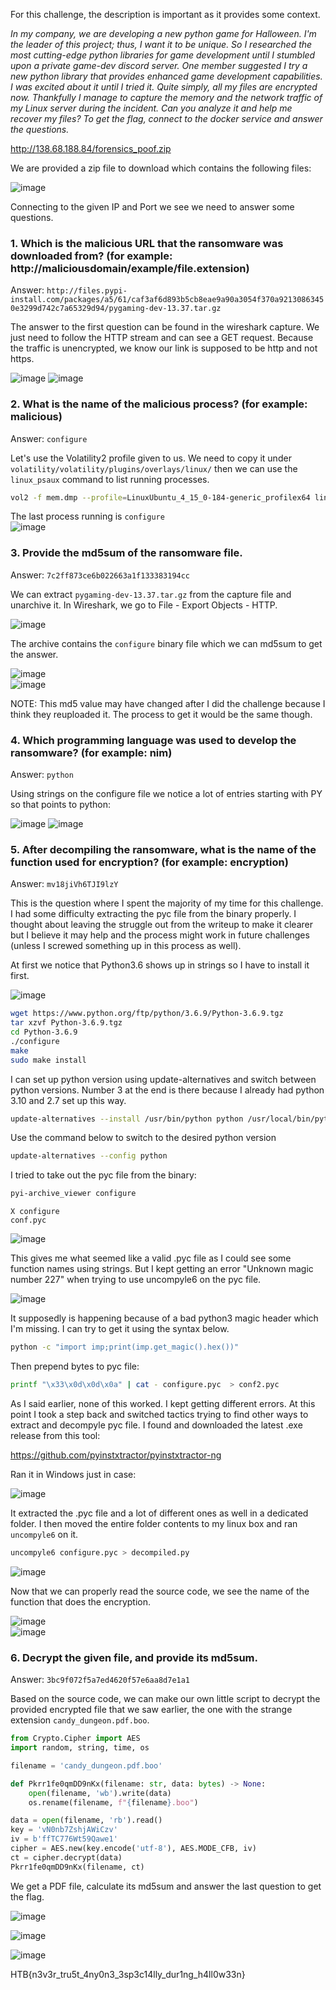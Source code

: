 For this challenge, the description is important as it provides some context.

<i>In my company, we are developing a new python game for Halloween. I'm the leader of this project; thus, I want it to be unique. So I researched the most cutting-edge python libraries for game development until I stumbled upon a private game-dev discord server. One member suggested I try a new python library that provides enhanced game development capabilities. I was excited about it until I tried it. Quite simply, all my files are encrypted now. Thankfully I manage to capture the memory and the network traffic of my Linux server during the incident. Can you analyze it and help me recover my files? To get the flag, connect to the docker service and answer the questions.</i>
 
http://138.68.188.84/forensics_poof.zip

We are provided a zip file to download which contains the following files:

![image](https://user-images.githubusercontent.com/80063008/198265955-a9fd8c28-837e-481a-b296-b98af3732650.png)

Connecting to the given IP and Port we see we need to answer some questions.


### 1. Which is the malicious URL that the ransomware was downloaded from? (for example: http://maliciousdomain/example/file.extension)   
Answer: `http://files.pypi-install.com/packages/a5/61/caf3af6d893b5cb8eae9a90a3054f370a92130863450e3299d742c7a65329d94/pygaming-dev-13.37.tar.gz`

The answer to the first question can be found in the wireshark capture. We just need to follow the HTTP stream and can see a GET request. Because the traffic is unencrypted, we know our link is supposed to be http and not https.

![image](https://user-images.githubusercontent.com/80063008/198266518-2d504b29-e4f9-4fac-8703-d3580762b1eb.png)
![image](https://user-images.githubusercontent.com/80063008/198266602-c58a2085-8fc0-4dff-852e-c8f90999310f.png)

### 2. What is the name of the malicious process? (for example: malicious)  
Answer: `configure`

Let's use the Volatility2 profile given to us. We need to copy it under `volatility/volatility/plugins/overlays/linux/` then we can use the `linux_psaux` command to list running processes.

```bash
vol2 -f mem.dmp --profile=LinuxUbuntu_4_15_0-184-generic_profilex64 linux_psaux
```

The last process running is `configure`  
![image](https://user-images.githubusercontent.com/80063008/198266748-09e373a0-0556-4db7-88b3-c82019744bc9.png)

### 3. Provide the md5sum of the ransomware file.  
Answer: `7c2ff873ce6b022663a1f133383194cc` 

We can extract `pygaming-dev-13.37.tar.gz` from the capture file and unarchive it. In Wireshark, we go to File - Export Objects - HTTP.

![image](https://user-images.githubusercontent.com/80063008/198267150-1c788b2b-6d6f-4440-aa70-6ac424f2309b.png)

The archive contains the `configure` binary file which we can md5sum to get the answer.

![image](https://user-images.githubusercontent.com/80063008/198267334-48953418-8765-4522-9f4d-04c9fc7fbf54.png)  
![image](https://user-images.githubusercontent.com/80063008/198267857-bb87c457-948a-4551-ab0c-db1c8e824d50.png)

NOTE: This md5 value may have changed after I did the challenge because  I think they reuploaded it. The process to get it would be the same though.

### 4. Which programming language was used to develop the ransomware? (for example: nim)  
Answer: `python`

Using strings on the configure file we notice a lot of entries starting with PY so that points to python:

![image](https://user-images.githubusercontent.com/80063008/198268107-8155cc07-4e7d-41eb-9bf0-a296dcf96f6f.png)
![image](https://user-images.githubusercontent.com/80063008/198268137-72d308b3-e3bd-4d3c-8ca3-17ad3021d233.png)


### 5. After decompiling the ransomware, what is the name of the function used for encryption? (for example: encryption)  
Answer: `mv18jiVh6TJI9lzY`

This is the question where I spent the majority of my time for this challenge. I had some difficulty extracting the pyc file from the binary properly. I thought about leaving the struggle out from the writeup to make it clearer but I believe it may help and the process might work in future challenges (unless I screwed something up in this process as well).

At first we notice that Python3.6 shows up in strings so I have to install it first.

![image](https://user-images.githubusercontent.com/80063008/198269088-3461a498-4e48-412c-bd3b-dbf762d99c39.png)

```bash
wget https://www.python.org/ftp/python/3.6.9/Python-3.6.9.tgz
tar xzvf Python-3.6.9.tgz
cd Python-3.6.9
./configure
make
sudo make install
```

I can set up python version using update-alternatives and switch between python versions. Number 3 at the end is there because I already had python 3.10 and 2.7 set up this way.

```bash
update-alternatives --install /usr/bin/python python /usr/local/bin/python3.6 3
````

Use the command below to switch to the desired python version

```bash
update-alternatives --config python
```

I tried to take out the pyc file from the binary:

```bash
pyi-archive_viewer configure
```
`X configure`  
`conf.pyc`

![image](https://user-images.githubusercontent.com/80063008/198269498-b294bc97-1e66-4e8b-b3c6-ece952f50209.png)

This gives me what seemed like a valid .pyc file as I could see some function names using strings. But I kept getting an error "Unknown magic number 227" when trying to use uncompyle6 on the pyc file. 

![image](https://user-images.githubusercontent.com/80063008/198269539-1482a9c7-98d1-41a3-96a3-1c4122587a48.png)

It supposedly is happening because of a bad python3 magic header which I'm missing. I can try to get it using the syntax below.

```bash
python -c "import imp;print(imp.get_magic().hex())"
```

Then prepend bytes to pyc file:

```bash
printf "\x33\x0d\x0d\x0a" | cat - configure.pyc  > conf2.pyc
```

As I said earlier, none of this worked. I kept getting different errors. At this point I took a step back and switched tactics trying to find other ways to extract and decompyle pyc file. I found and downloaded the latest .exe release from this tool:

https://github.com/pyinstxtractor/pyinstxtractor-ng

Ran it in Windows just in case:

![image](https://user-images.githubusercontent.com/80063008/198269977-e4873563-3cdf-487a-9eaa-dd86155364b0.png)

It extracted the .pyc file and a lot of different ones as well in a dedicated folder. I then moved the entire folder contents to my linux box and ran `uncompyle6` on it.

```bash
uncompyle6 configure.pyc > decompiled.py
````

![image](https://user-images.githubusercontent.com/80063008/198270108-19c48ca3-8a96-4882-91e0-54245ddff6a8.png)

Now that we can properly read the source code, we see the name of the function that does the encryption.

![image](https://user-images.githubusercontent.com/80063008/198270195-b5ffe22a-406b-480f-a28c-4e7279336038.png)  
![image](https://user-images.githubusercontent.com/80063008/198270241-96e00c70-ad91-43f7-a5da-73489c0112f0.png)

### 6. Decrypt the given file, and provide its md5sum.
Answer: `3bc9f072f5a7ed4620f57e6aa8d7e1a1`

Based on the source code, we can make our own little script to decrypt the provided encrypted file that we saw earlier, the one with the strange extension `candy_dungeon.pdf.boo`.

```python
from Crypto.Cipher import AES
import random, string, time, os

filename = 'candy_dungeon.pdf.boo'

def Pkrr1fe0qmDD9nKx(filename: str, data: bytes) -> None:
    open(filename, 'wb').write(data)
    os.rename(filename, f"{filename}.boo")

data = open(filename, 'rb').read()
key = 'vN0nb7ZshjAWiCzv'
iv = b'ffTC776Wt59Qawe1'
cipher = AES.new(key.encode('utf-8'), AES.MODE_CFB, iv)
ct = cipher.decrypt(data)
Pkrr1fe0qmDD9nKx(filename, ct)
```

We get a PDF file, calculate its md5sum and answer the last question to get the flag.

![image](https://user-images.githubusercontent.com/80063008/198270566-0ca32314-b5a3-4d7a-8d09-92e7f08b5359.png)  

![image](https://user-images.githubusercontent.com/80063008/198270643-d95f0268-a6b8-486f-86f4-a4677a2eb948.png)

![image](https://user-images.githubusercontent.com/80063008/198270613-a70d2eb2-87cc-406d-ba22-d249dc581261.png)

HTB{n3v3r_tru5t_4ny0n3_3sp3c14lly_dur1ng_h4ll0w33n}
